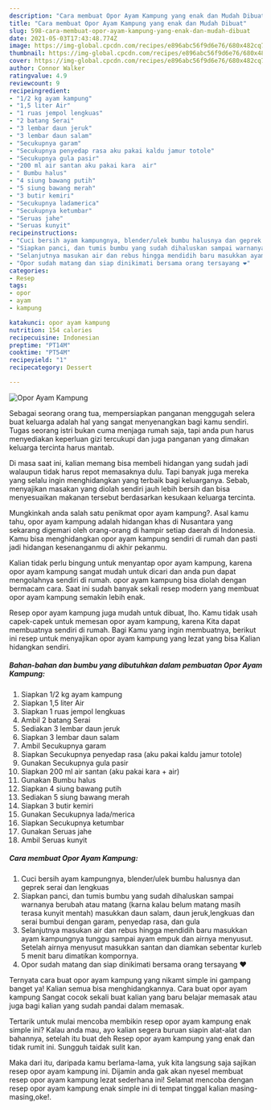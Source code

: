 ```yaml
---
description: "Cara membuat Opor Ayam Kampung yang enak dan Mudah Dibuat"
title: "Cara membuat Opor Ayam Kampung yang enak dan Mudah Dibuat"
slug: 598-cara-membuat-opor-ayam-kampung-yang-enak-dan-mudah-dibuat
date: 2021-05-03T17:43:48.774Z
image: https://img-global.cpcdn.com/recipes/e896abc56f9d6e76/680x482cq70/opor-ayam-kampung-foto-resep-utama.jpg
thumbnail: https://img-global.cpcdn.com/recipes/e896abc56f9d6e76/680x482cq70/opor-ayam-kampung-foto-resep-utama.jpg
cover: https://img-global.cpcdn.com/recipes/e896abc56f9d6e76/680x482cq70/opor-ayam-kampung-foto-resep-utama.jpg
author: Connor Walker
ratingvalue: 4.9
reviewcount: 9
recipeingredient:
- "1/2 kg ayam kampung"
- "1,5 liter Air"
- "1 ruas jempol lengkuas"
- "2 batang Serai"
- "3 lembar daun jeruk"
- "3 lembar daun salam"
- "Secukupnya garam"
- "Secukupnya penyedap rasa aku pakai kaldu jamur totole"
- "Secukupnya gula pasir"
- "200 ml air santan aku pakai kara  air"
- " Bumbu halus"
- "4 siung bawang putih"
- "5 siung bawang merah"
- "3 butir kemiri"
- "Secukupnya ladamerica"
- "Secukupnya ketumbar"
- "Seruas jahe"
- "Seruas kunyit"
recipeinstructions:
- "Cuci bersih ayam kampungnya, blender/ulek bumbu halusnya dan geprek serai dan lengkuas"
- "Siapkan panci, dan tumis bumbu yang sudah dihaluskan sampai warnanya berubah atau matang (karna kalau belum matang masih terasa kunyit mentah) masukkan daun salam, daun jeruk,lengkuas dan serai bumbui dengan garam, penyedap rasa, dan gula"
- "Selanjutnya masukan air dan rebus hingga mendidih baru masukkan ayam kampungnya tunggu sampai ayam empuk dan airnya menyusut. Setelah airnya menyusut masukkan santan dan diamkan sebentar kurleb 5 menit baru dimatikan kompornya."
- "Opor sudah matang dan siap dinikimati bersama orang tersayang ❤️"
categories:
- Resep
tags:
- opor
- ayam
- kampung

katakunci: opor ayam kampung 
nutrition: 154 calories
recipecuisine: Indonesian
preptime: "PT14M"
cooktime: "PT54M"
recipeyield: "1"
recipecategory: Dessert

---
```



![Opor Ayam Kampung](https://img-global.cpcdn.com/recipes/e896abc56f9d6e76/680x482cq70/opor-ayam-kampung-foto-resep-utama.jpg)

Sebagai seorang orang tua, mempersiapkan panganan menggugah selera buat keluarga adalah hal yang sangat menyenangkan bagi kamu sendiri. Tugas seorang istri bukan cuma menjaga rumah saja, tapi anda pun harus menyediakan keperluan gizi tercukupi dan juga panganan yang dimakan keluarga tercinta harus mantab.

Di masa  saat ini, kalian memang bisa membeli hidangan yang sudah jadi walaupun tidak harus repot memasaknya dulu. Tapi banyak juga mereka yang selalu ingin menghidangkan yang terbaik bagi keluarganya. Sebab, menyajikan masakan yang diolah sendiri jauh lebih bersih dan bisa menyesuaikan makanan tersebut berdasarkan kesukaan keluarga tercinta. 



Mungkinkah anda salah satu penikmat opor ayam kampung?. Asal kamu tahu, opor ayam kampung adalah hidangan khas di Nusantara yang sekarang digemari oleh orang-orang di hampir setiap daerah di Indonesia. Kamu bisa menghidangkan opor ayam kampung sendiri di rumah dan pasti jadi hidangan kesenanganmu di akhir pekanmu.

Kalian tidak perlu bingung untuk menyantap opor ayam kampung, karena opor ayam kampung sangat mudah untuk dicari dan anda pun dapat mengolahnya sendiri di rumah. opor ayam kampung bisa diolah dengan bermacam cara. Saat ini sudah banyak sekali resep modern yang membuat opor ayam kampung semakin lebih enak.

Resep opor ayam kampung juga mudah untuk dibuat, lho. Kamu tidak usah capek-capek untuk memesan opor ayam kampung, karena Kita dapat membuatnya sendiri di rumah. Bagi Kamu yang ingin membuatnya, berikut ini resep untuk menyajikan opor ayam kampung yang lezat yang bisa Kalian hidangkan sendiri.

<!--inarticleads1-->

##### Bahan-bahan dan bumbu yang dibutuhkan dalam pembuatan Opor Ayam Kampung:

1. Siapkan 1/2 kg ayam kampung
1. Siapkan 1,5 liter Air
1. Siapkan 1 ruas jempol lengkuas
1. Ambil 2 batang Serai
1. Sediakan 3 lembar daun jeruk
1. Siapkan 3 lembar daun salam
1. Ambil Secukupnya garam
1. Siapkan Secukupnya penyedap rasa (aku pakai kaldu jamur totole)
1. Gunakan Secukupnya gula pasir
1. Siapkan 200 ml air santan (aku pakai kara + air)
1. Gunakan  Bumbu halus
1. Siapkan 4 siung bawang putih
1. Sediakan 5 siung bawang merah
1. Siapkan 3 butir kemiri
1. Gunakan Secukupnya lada/merica
1. Siapkan Secukupnya ketumbar
1. Gunakan Seruas jahe
1. Ambil Seruas kunyit




<!--inarticleads2-->

##### Cara membuat Opor Ayam Kampung:

1. Cuci bersih ayam kampungnya, blender/ulek bumbu halusnya dan geprek serai dan lengkuas
1. Siapkan panci, dan tumis bumbu yang sudah dihaluskan sampai warnanya berubah atau matang (karna kalau belum matang masih terasa kunyit mentah) masukkan daun salam, daun jeruk,lengkuas dan serai bumbui dengan garam, penyedap rasa, dan gula
1. Selanjutnya masukan air dan rebus hingga mendidih baru masukkan ayam kampungnya tunggu sampai ayam empuk dan airnya menyusut. Setelah airnya menyusut masukkan santan dan diamkan sebentar kurleb 5 menit baru dimatikan kompornya.
1. Opor sudah matang dan siap dinikimati bersama orang tersayang ❤️




Ternyata cara buat opor ayam kampung yang nikamt simple ini gampang banget ya! Kalian semua bisa menghidangkannya. Cara buat opor ayam kampung Sangat cocok sekali buat kalian yang baru belajar memasak atau juga bagi kalian yang sudah pandai dalam memasak.

Tertarik untuk mulai mencoba membikin resep opor ayam kampung enak simple ini? Kalau anda mau, ayo kalian segera buruan siapin alat-alat dan bahannya, setelah itu buat deh Resep opor ayam kampung yang enak dan tidak rumit ini. Sungguh taidak sulit kan. 

Maka dari itu, daripada kamu berlama-lama, yuk kita langsung saja sajikan resep opor ayam kampung ini. Dijamin anda gak akan nyesel membuat resep opor ayam kampung lezat sederhana ini! Selamat mencoba dengan resep opor ayam kampung enak simple ini di tempat tinggal kalian masing-masing,oke!.

